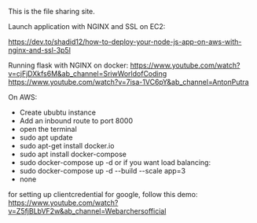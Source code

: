 This is the file sharing site.

Launch application with NGINX and SSL on EC2:

https://dev.to/shadid12/how-to-deploy-your-node-js-app-on-aws-with-nginx-and-ssl-3p5l

Running flask with NGINX on docker:
https://www.youtube.com/watch?v=cjFjDXkfs6M&ab_channel=SriwWorldofCoding
https://www.youtube.com/watch?v=7isa-1VC6pY&ab_channel=AntonPutra

On AWS:

- Create ububtu instance
- Add an inbound route to port 8000
- open the terminal
- sudo apt update
- sudo apt-get install docker.io
- sudo apt install docker-compose
- sudo docker-compose up -d
  or if you want load balancing:
- sudo docker-compose up -d --build --scale app=3
- none

for setting up clientcredential for google, follow this demo: https://www.youtube.com/watch?v=Z5fjBLbVF2w&ab_channel=Webarchersofficial
